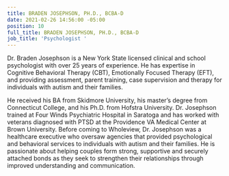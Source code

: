 ```yaml
---
title: BRADEN JOSEPHSON, PH.D., BCBA-D
date: 2021-02-26 14:56:00 -05:00
position: 10
full_title: BRADEN JOSEPHSON, PH.D., BCBA-D
job_title: 'Psychologist '
---
```



Dr. Braden Josephson is a New York State licensed clinical and school psychologist with over 25 years of experience. He has expertise in Cognitive Behavioral Therapy (CBT), Emotionally Focused Therapy (EFT), and providing assessment, parent training, case supervision and therapy for individuals with autism and their families.  

He received his BA from Skidmore University, his master’s degree from Connecticut College, and his Ph.D. from Hofstra University. Dr. Josephson trained at Four Winds Psychiatric Hospital in Saratoga and has worked with veterans diagnosed with PTSD at the Providence VA Medical Center at Brown University. Before coming to Wholeview, Dr. Josephson was a healthcare executive who oversaw agencies that provided psychological and behavioral services to individuals with autism and their families. He is passionate about helping couples form strong, supportive and securely attached bonds as they seek to strengthen their relationships through improved understanding and communication.
